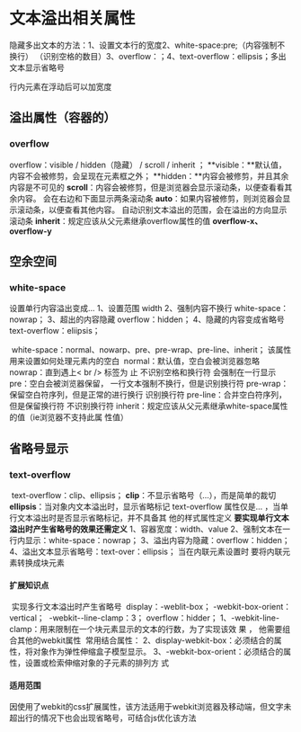 # 文本溢出相关属性

隐藏多出文本的方法：1、设置文本行的宽度2、white-space:pre;（内容强制不换行）   （识别空格的数目）3、overflow：；4、text-overflow：ellipsis；多出文本显示省略号

行内元素在浮动后可以加宽度

## 溢出属性（容器的）   

### overflow

overflow：visible / hidden（隐藏） / scroll  /  inherit ；
	**visible：**默认值，内容不会被修剪，会呈现在元素框之外；
	**hidden：**内容会被修剪，并且其余内容是不可见的
	**scroll**：内容会被修剪，但是浏览器会显示滚动条，以便查看看其余内容。
					会在右边和下面显示两条滚动条
	**auto**：如果内容被修剪，则浏览器会显示滚动条，以便查看其他内容。
					自动识别文本溢出的范围，会在溢出的方向显示滚动条
	**inherit**：规定应该从父元素继承overflow属性的值
	**overflow-x、overflow-y**

## 空余空间

### white-space

设置单行内容溢出变成...
			1、设置范围  width
			2、强制内容不换行  white-space：nowrap；
			3、超出的内容隐藏   overflow：hidden；
			4、隐藏的内容变成省略号  text-overflow：eliipsis；

​		white-space：normal、nowarp、pre、pre-wrap、pre-line、inherit；
​	该属性用来设置如何处理元素内的空白
​			normal：默认值，空白会被浏览器忽略
​			nowrap：直到遇上< br  /> 标签为							止		不识别空格和换行符   会强制在一行显示
​			pre：空白会被浏览器保留，  一行文本强制不换行，但是识别换行符
​			pre-wrap：保留空白符序列，但是正常的进行换行   识别换行符
​			pre-line：合并空白符序列，但是保留换行符    不识别换行符
​			inherit：规定应该从父元素继承white-space属性的值（ie浏览器不支持此属						性值）

## 省略号显示

### text-overflow

​	text-overflow：clip、ellipsis；
​	**clip**：不显示省略号（...），而是简单的裁切
​	**ellipsis**：当对象内文本溢出时，显示省略标记
​	text-overflow  属性仅是... ，当单行文本溢出时是否显示省略标记，并不具备其								他的样式属性定义
**要实现单行文本溢出时产生省略号的效果还需定义**
​	1、容器宽度：width、value
​	2、强制文本在一行内显示：white-space：nowrap；
​	3、溢出内容为隐藏：overflow：hidden；
​	4、溢出文本显示省略号：text-over：ellipsis；
当在内联元素设置时    要将内联元素转换成块元素

#### 扩展知识点

​	实现多行文本溢出时产生省略号
​		display：-weblit-box；   -webkit-box-orient：vertical；
​		-webkit--line-clamp：3；      overflow：hidder；
1、-webkit-line-clamp：用来限制在一个块元素显示的文本的行数，为了实现该效		果	，	他需要组合其他的webkit属性
​			常用结合属性：
2、display-webkit-box：必须结合的属性，将对象作为弹性伸缩盒子模型显示。
3、-webkit-box-orient：必须结合的属性，设置或检索伸缩对象的子元素的排列方		式

#### 适用范围

因使用了webkit的css扩展属性，该方法适用于webkit浏览器及移动端，但文字未超出行的情况下也会出现省略号，可结合js优化该方法


